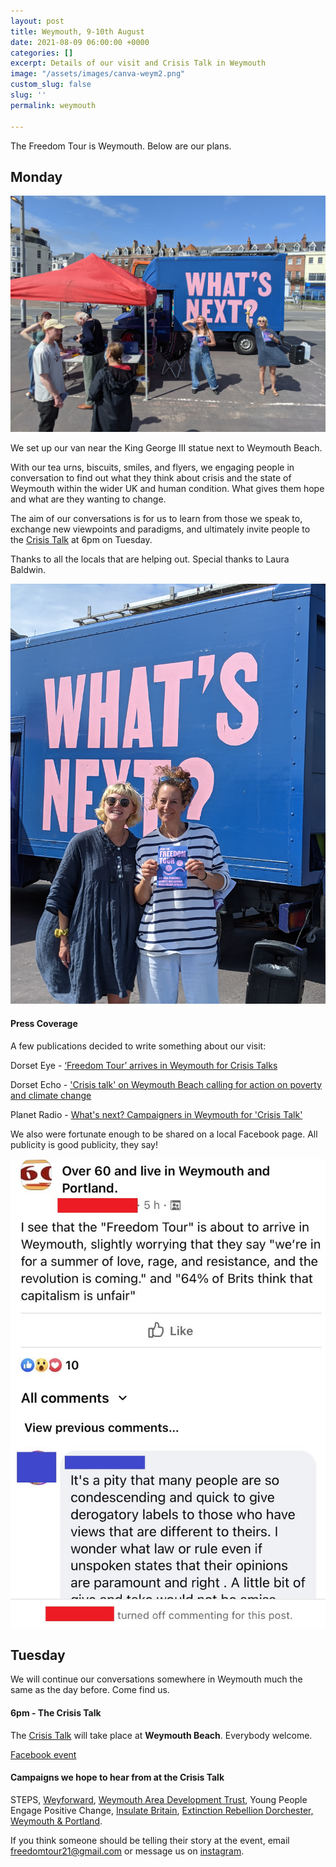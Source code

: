 ```yaml
---
layout: post
title: Weymouth, 9-10th August
date: 2021-08-09 06:00:00 +0000
categories: []
excerpt: Details of our visit and Crisis Talk in Weymouth
image: "/assets/images/canva-weym2.png"
custom_slug: false
slug: ''
permalink: weymouth

---
```

The Freedom Tour is  Weymouth. Below are our plans.

## Monday

![](/assets/images/pxl_20210809_101548142.jpg)

We set up our van near the King George III statue next to Weymouth Beach.

With our tea urns, biscuits, smiles, and flyers, we engaging people in conversation to find out what they think about crisis and the state of Weymouth within the wider UK and human condition. What gives them hope and what are they wanting to change.

The aim of our conversations is for us to learn from those we speak to, exchange new viewpoints and paradigms, and ultimately invite people to the [Crisis Talk](freedomtour.uk/crisis-talk) at 6pm on Tuesday.

Thanks to all the locals that are helping out. Special thanks to Laura Baldwin.

![](/assets/images/pxl_20210809_103128529.jpg)

#### Press Coverage

A few publications decided to write something about our visit:

Dorset Eye - [‘Freedom Tour’ arrives in Weymouth for Crisis Talks](https://dorseteye.com/freedom-tour-arrives-in-weymouth-for-crisis-talks/)

Dorset Echo - ['Crisis talk' on Weymouth Beach calling for action on poverty and climate change](https://www.dorsetecho.co.uk/news/19501304.crisis-talk-weymouth-beach-calling-action-poverty-climate-change/)

Planet Radio - [What's next? Campaigners in Weymouth for 'Crisis Talk'](https://planetradio.co.uk/greatest-hits/dorset/news/campaigners-in-weymouth-for-crisis-talk/)

We also were fortunate enough to be shared on a local Facebook page. All publicity is good publicity, they say!

![](/assets/images/facebook.jpg)

## Tuesday

We will continue our conversations somewhere in Weymouth much the same as the day before. Come find us.

#### 6pm - The Crisis Talk

The [Crisis Talk](freedomtour.uk/crisis-talk) will take place at **Weymouth Beach**. Everybody welcome.

[Facebook event](https://www.facebook.com/events/675371890524016)

#### Campaigns we hope to hear from at the Crisis Talk

STEPS, [Weyforward](https://www.weyforward.net/), [Weymouth Area Development Trust](https://wadt.org.uk/), Young People Engage Positive Change, [Insulate Britain](https://www.insulatebritain.com/), [Extinction Rebellion Dorchester, Weymouth & Portland](https://www.facebook.com/xrdorchesterweymouthportland/).

If you think someone should be telling their story at the event, email freedomtour21@gmail.com or message us on [instagram](https://www.instagram.com/freedomtour21).